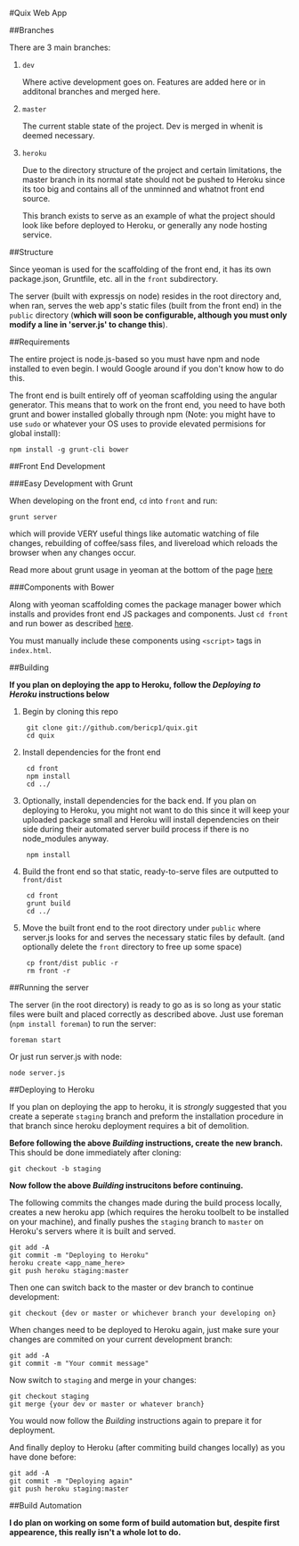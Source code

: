 #Quix Web App

##Branches

There are 3 main branches:

1. `dev`

    Where active development goes on. Features are added here or in additonal branches and merged here.

2. `master`

    The current stable state of the project. Dev is merged in whenit is deemed necessary.

3. `heroku`

    Due to the directory structure of the project and certain limitations, the master branch in its normal
    state should not be pushed to Heroku since its too big and contains all of the unminned and whatnot
    front end source.

    This branch exists to serve as an example of what the project should look like before deployed to Heroku,
    or generally any node hosting service.

##Structure

Since yeoman is used for the scaffolding of the front end, it has its own package.json, Gruntfile,
etc. all in the `front` subdirectory.

The server (built with expressjs on node) resides in the root directory and, when ran, serves the web
app's static files (built from the front end) in the `public` directory (__which will soon be configurable,
although you must only modify a line in 'server.js' to change this__).

##Requirements

The entire project is node.js-based so you must have npm and node installed to even begin. I would Google
around if you don't know how to do this.

The front end is built entirely off of yeoman scaffolding using the angular generator. This means that
to work on the front end, you need to have both grunt and bower installed globally through npm (Note: 
you might have to use `sudo` or whatever your OS uses to provide elevated permisions for global install):

    npm install -g grunt-cli bower

##Front End Development

###Easy Development with Grunt

When developing on the front end, `cd` into `front` and run:

    grunt server
    
which will provide VERY useful things like automatic watching of file changes, rebuilding of coffee/sass files,
and livereload which reloads the browser when any changes occur.

Read more about grunt usage in yeoman at the bottom of the page [here](http://yeoman.io/gettingstarted_1.0.html)

###Components with Bower

Along with yeoman scaffolding comes the package manager bower which installs and provides front end JS
packages and components. Just `cd front` and run bower as described [here](http://twitter.github.com/bower/).

You must manually include these components using `<script>` tags in `index.html`.

##Building

__If you plan on deploying the app to Heroku, follow the *Deploying to Heroku* instructions below__

1. Begin by cloning this repo

        git clone git://github.com/bericp1/quix.git
        cd quix

2. Install dependencies for the front end

        cd front
        npm install
        cd ../
    
3. Optionally, install dependencies for the back end. If you plan on deploying to Heroku, you might not
    want to do this since it will keep your uploaded package small and Heroku will install dependencies
    on their side during their automated server build process if there is no node_modules anyway.
    
        npm install

4. Build the front end so that static, ready-to-serve files are outputted to `front/dist`

        cd front
        grunt build
        cd ../

5. Move the built front end to the root directory under `public` where server.js looks for
    and serves the necessary static files by default. (and optionally delete the `front`
    directory to free up some space)

        cp front/dist public -r
        rm front -r

##Running the server

The server (in the root directory) is ready to go as is so long as your static files were built
and placed correctly as described above. Just use foreman (`npm install foreman`) to
run the server:

    foreman start

Or just run server.js with node:

    node server.js

##Deploying to Heroku

If you plan on deploying the app to heroku, it is *strongly* suggested that you create a seperate
`staging` branch and preform the installation procedure in that branch since heroku deployment
requires a bit of demolition.

__Before following the above *Building* instructions, create the new branch.__ This should be done
immediately after cloning:

    git checkout -b staging

__Now follow the above *Building* instrucitons before continuing.__

The following commits the changes made during the build process locally, creates a new heroku app
(which requires the heroku toolbelt to be installed on your machine), and finally pushes the `staging`
branch to `master` on Heroku's servers where it is built and served.

    git add -A
    git commit -m "Deploying to Heroku"
    heroku create <app_name_here>
    git push heroku staging:master

Then one can switch back to the master or dev branch to continue development:

    git checkout {dev or master or whichever branch your developing on}

When changes need to be deployed to Heroku again, just make sure your changes are commited on your
current development branch:

    git add -A
    git commit -m "Your commit message"

Now switch to `staging` and merge in your changes:

    git checkout staging
    git merge {your dev or master or whatever branch}

You would now follow the *Building* instructions again to prepare it for deployment.

And finally deploy to Heroku (after commiting build changes locally) as you have done before:

    git add -A
    git commit -m "Deploying again"
    git push heroku staging:master

##Build Automation

__I do plan on working on some form of build automation but, despite first appearence, this really isn't a whole lot to do.__